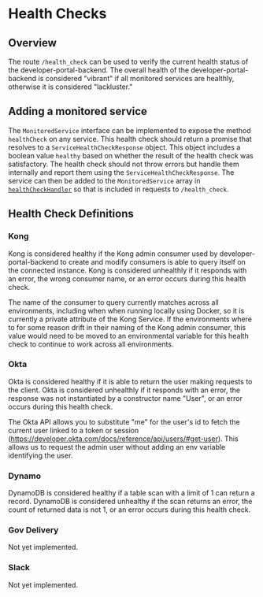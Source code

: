 # Health Checks

## Overview
The route `/health_check` can be used to verify the current health status of the developer-portal-backend. The overall health of the developer-portal-backend is considered "vibrant" if all monitored services are healthly, otherwise it is considered "lackluster."

## Adding a monitored service
The `MonitoredService` interface can be implemented to expose the method `healthCheck` on any service. This health check should return a promise that resolves to a `ServiceHealthCheckResponse` object. This object includes a boolean value `healthy` based on whether the result of the health check was satisfactory. The health check should not throw errors but handle them internally and report them using the `ServiceHealthCheckResponse`. The service can then be added to the `MonitoredService` array in [`healthCheckHandler`](./routes/HealthCheck.ts) so that is included in requests to `/health_check`. 

## Health Check Definitions

### Kong
Kong is considered healthy if the Kong admin consumer used by developer-portal-backend to create and modify consumers is able to query itself on the connected instance. Kong is considered unhealthly if it responds with an error, the wrong consumer name, or an error occurs during this health check.

The name of the consumer to query currently matches across all environments, including when when running locally using Docker, so it is currently a private attribute of the Kong Service. If the environments where to for some reason drift in their naming of the Kong admin consumer, this value would need to be moved to an environmental variable for this health check to continue to work across all environments.

### Okta
Okta is considered healthy if it is able to return the user making requests to the client. Okta is considered unhealthly if it responds with an error, the response was not instantiated by a constructor name "User", or an error occurs during this health check.

The Okta API allows you to substitute "me" for the user's id to fetch the current user linked to a token or session (https://developer.okta.com/docs/reference/api/users/#get-user). This allows us to request the admin user without adding an env variable identifying the user.

### Dynamo
DynamoDB is considered healthy if a table scan with a limit of 1 can return a record. DynamoDB is considered unhealthy if the scan returns an error, the count of returned data is not 1, or an error occurs during this health check.

### Gov Delivery
Not yet implemented.

### Slack
Not yet implemented.
